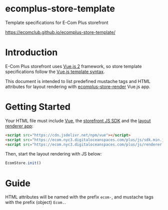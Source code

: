 # ecomplus-store-template
Template specifications for E-Com Plus storefront

https://ecomclub.github.io/ecomplus-store-template/

# Introduction
E-Com Plus storefront uses
[Vue.js 2](https://vuejs.org/v2/guide/) framework, so
store template specifications follow the
[Vue.js template syntax](https://vuejs.org/v2/guide/syntax.html).

This document is intended to list predefined mustache tags and
HTML attributes for layout rendering with
[ecomplus-store-render](https://github.com/ecomclub/ecomplus-store-render)
Vue.js app.

# Getting Started
Your HTML file must include
[Vue](https://vuejs.org/v2/),
the [storefront JS SDK](https://github.com/ecomclub/ecomplus-sdk-js)
and the [layout renderer app](https://github.com/ecomclub/ecomplus-store-render):

```html
<script src="https://cdn.jsdelivr.net/npm/vue"></script>
<script src="https://ecom.nyc3.digitaloceanspaces.com/plus/js/sdk.min.js"></script>
<script src="https://ecom.nyc3.digitaloceanspaces.com/plus/js/renderer.min.js"></script>
```

Then, start the layout rendering with JS below:

```javascript
EcomStore.init()
```

# Guide
HTML attributes will be named with the prefix `ecom-`, and
mustache tags with the prefix (object) `Ecom.`.
